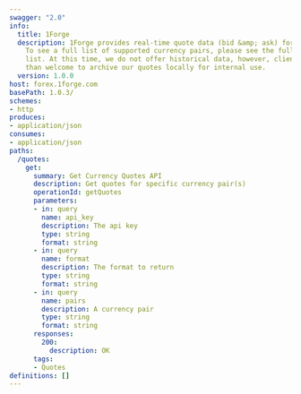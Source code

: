 ```yaml
---
swagger: "2.0"
info:
  title: 1Forge
  description: 1Forge provides real-time quote data (bid &amp; ask) for 240+ pairs.
    To see a full list of supported currency pairs, please see the full currency pair
    list. At this time, we do not offer historical data, however, clients are more
    than welcome to archive our quotes locally for internal use.
  version: 1.0.0
host: forex.1forge.com
basePath: 1.0.3/
schemes:
- http
produces:
- application/json
consumes:
- application/json
paths:
  /quotes:
    get:
      summary: Get Currency Quotes API
      description: Get quotes for specific currency pair(s)
      operationId: getQuotes
      parameters:
      - in: query
        name: api_key
        description: The api key
        type: string
        format: string
      - in: query
        name: format
        description: The format to return
        type: string
        format: string
      - in: query
        name: pairs
        description: A currency pair
        type: string
        format: string
      responses:
        200:
          description: OK
      tags:
      - Quotes
definitions: []
---
```

